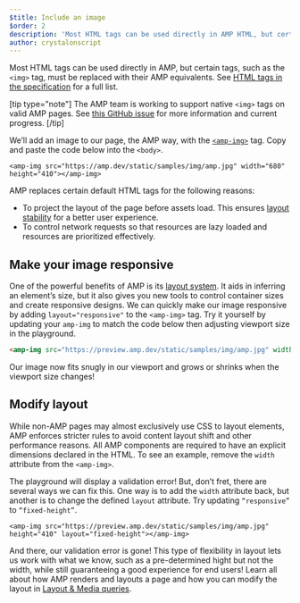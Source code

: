 ```yaml
---
$title: Include an image
$order: 2
description: 'Most HTML tags can be used directly in AMP HTML, but certain tags, such as the <img> tag, are replaced with equivalent or slightly enhanced custom AMP HTML tags'
author: crystalonscript
---
```


Most HTML tags can be used directly in AMP, but certain tags, such as the `<img>` tag, must be replaced with their AMP equivalents. See [HTML tags in the specification](https://amp.dev/documentation/guides-and-tutorials/learn/spec/amphtml/?format=websites#html-tags) for a full list.

[tip type="note"]
The AMP team is working to support native `<img>` tags on valid AMP pages. See [this GitHub issue](https://github.com/ampproject/amphtml/issues/30442) for more information and current progress.
[/tip]

We’ll add an image to our page, the AMP way, with the [`<amp-img>`](https://amp.dev/documentation/components/amp-img/?format=websites) tag. Copy and paste the code below into the `<body>`.

`<amp-img src="https://amp.dev/static/samples/img/amp.jpg" width="680" height="410"></amp-img>` 

AMP replaces certain default HTML tags for the following reasons:

*   To project the layout of the page before assets load. This ensures [layout stability](https://web.dev/cls) for a better user experience. 
*   To control network requests so that resources are lazy loaded and resources are prioritized effectively. 

## Make your image responsive

One of the powerful benefits of AMP is its [layout system](https://amp.dev/documentation/guides-and-tutorials/learn/amp-html-layout/?format=websites). It aids in inferring an element’s size, but it also gives you new tools to control container sizes and create responsive designs. We can quickly make our image responsive by adding `layout="responsive"` to the `<amp-img>` tag. Try it yourself by updating your `amp-img` to match the code below then adjusting viewport size in the playground.

```html
<amp-img src="https://preview.amp.dev/static/samples/img/amp.jpg" width="680" height="410" layout="responsive"></amp-img>
```

Our image now fits snugly in our viewport and grows or shrinks when the viewport size changes!

## Modify layout

While non-AMP pages may almost exclusively use CSS to layout elements, AMP enforces stricter rules to avoid content layout shift and other performance reasons. All AMP components are required to have an explicit dimensions declared in the HTML. To see an example, remove the `width` attribute from the `<amp-img>`.  

The playground will display a validation error! But, don’t fret, there are several ways we can fix this. One way is to add the `width` attribute back, but another is to change the defined `layout` attribute. Try updating `“responsive”` to `“fixed-height”`. 

```
<amp-img src="https://preview.amp.dev/static/samples/img/amp.jpg" height="410" layout="fixed-height"></amp-img>
```

And there, our validation error is gone! This type of flexibility in layout lets us work with what we know, such as a pre-determined hight but not the width, while still guaranteeing a good experience for end users! Learn all about how AMP renders and layouts a page and how you can modify the layout in [Layout & Media queries](https://amp.dev/documentation/guides-and-tutorials/develop/style_and_layout/control_layout/?format=websites).
